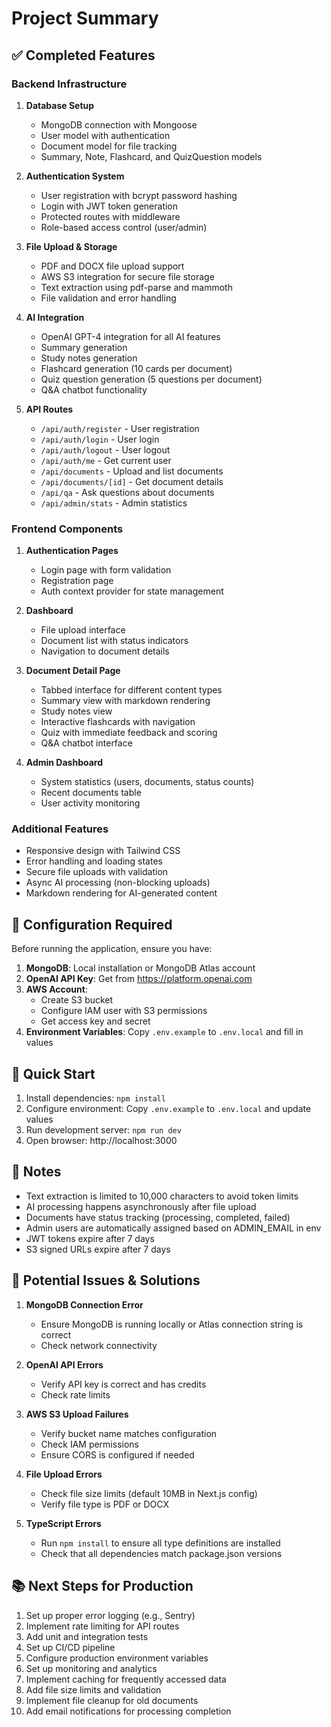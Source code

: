 # Project Summary

## ✅ Completed Features

### Backend Infrastructure

1. **Database Setup**

   - MongoDB connection with Mongoose
   - User model with authentication
   - Document model for file tracking
   - Summary, Note, Flashcard, and QuizQuestion models

2. **Authentication System**

   - User registration with bcrypt password hashing
   - Login with JWT token generation
   - Protected routes with middleware
   - Role-based access control (user/admin)

3. **File Upload & Storage**

   - PDF and DOCX file upload support
   - AWS S3 integration for secure file storage
   - Text extraction using pdf-parse and mammoth
   - File validation and error handling

4. **AI Integration**

   - OpenAI GPT-4 integration for all AI features
   - Summary generation
   - Study notes generation
   - Flashcard generation (10 cards per document)
   - Quiz question generation (5 questions per document)
   - Q&A chatbot functionality

5. **API Routes**
   - `/api/auth/register` - User registration
   - `/api/auth/login` - User login
   - `/api/auth/logout` - User logout
   - `/api/auth/me` - Get current user
   - `/api/documents` - Upload and list documents
   - `/api/documents/[id]` - Get document details
   - `/api/qa` - Ask questions about documents
   - `/api/admin/stats` - Admin statistics

### Frontend Components

1. **Authentication Pages**

   - Login page with form validation
   - Registration page
   - Auth context provider for state management

2. **Dashboard**

   - File upload interface
   - Document list with status indicators
   - Navigation to document details

3. **Document Detail Page**

   - Tabbed interface for different content types
   - Summary view with markdown rendering
   - Study notes view
   - Interactive flashcards with navigation
   - Quiz with immediate feedback and scoring
   - Q&A chatbot interface

4. **Admin Dashboard**
   - System statistics (users, documents, status counts)
   - Recent documents table
   - User activity monitoring

### Additional Features

- Responsive design with Tailwind CSS
- Error handling and loading states
- Secure file uploads with validation
- Async AI processing (non-blocking uploads)
- Markdown rendering for AI-generated content

## 🔧 Configuration Required

Before running the application, ensure you have:

1. **MongoDB**: Local installation or MongoDB Atlas account
2. **OpenAI API Key**: Get from https://platform.openai.com
3. **AWS Account**:
   - Create S3 bucket
   - Configure IAM user with S3 permissions
   - Get access key and secret
4. **Environment Variables**: Copy `.env.example` to `.env.local` and fill in values

## 🚀 Quick Start

1. Install dependencies: `npm install`
2. Configure environment: Copy `.env.example` to `.env.local` and update values
3. Run development server: `npm run dev`
4. Open browser: http://localhost:3000

## 📝 Notes

- Text extraction is limited to 10,000 characters to avoid token limits
- AI processing happens asynchronously after file upload
- Documents have status tracking (processing, completed, failed)
- Admin users are automatically assigned based on ADMIN_EMAIL in env
- JWT tokens expire after 7 days
- S3 signed URLs expire after 7 days

## 🐛 Potential Issues & Solutions

1. **MongoDB Connection Error**

   - Ensure MongoDB is running locally or Atlas connection string is correct
   - Check network connectivity

2. **OpenAI API Errors**

   - Verify API key is correct and has credits
   - Check rate limits

3. **AWS S3 Upload Failures**

   - Verify bucket name matches configuration
   - Check IAM permissions
   - Ensure CORS is configured if needed

4. **File Upload Errors**

   - Check file size limits (default 10MB in Next.js config)
   - Verify file type is PDF or DOCX

5. **TypeScript Errors**
   - Run `npm install` to ensure all type definitions are installed
   - Check that all dependencies match package.json versions

## 📚 Next Steps for Production

1. Set up proper error logging (e.g., Sentry)
2. Implement rate limiting for API routes
3. Add unit and integration tests
4. Set up CI/CD pipeline
5. Configure production environment variables
6. Set up monitoring and analytics
7. Implement caching for frequently accessed data
8. Add file size limits and validation
9. Implement file cleanup for old documents
10. Add email notifications for processing completion
